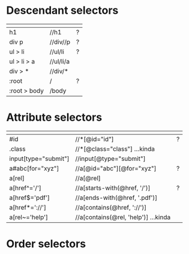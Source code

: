 <h1 id="Descendantselectors">Descendant selectors</h1>
<table>
<thead>
<tr>
<th></th>
<th></th>
<th></th>
</tr>
</thead>
<tbody>
<tr>
<td>h1</td>
<td>//h1</td>
<td>?</td>
</tr>
<tr>
<td>div p</td>
<td>//div//p</td>
<td>?</td>
</tr>
<tr>
<td>ul &gt; li</td>
<td>//ul/li</td>
<td>?</td>
</tr>
<tr>
<td>ul &gt; li &gt; a</td>
<td>//ul/li/a</td>
<td></td>
</tr>
<tr>
<td>div &gt; *</td>
<td>//div/*</td>
<td></td>
</tr>
<tr>
<td>:root</td>
<td>/</td>
<td>?</td>
</tr>
<tr>
<td>:root &gt; body</td>
<td>/body</td>
<td></td>
</tr>
</tbody>
</table>
<h1 id="Attributeselectors">Attribute selectors</h1>
<table>
<thead>
<tr>
<th></th>
<th></th>
<th></th>
</tr>
</thead>
<tbody>
<tr>
<td>#id</td>
<td>//*[@id="id"]</td>
<td>?</td>
</tr>
<tr>
<td>.class</td>
<td>//*[@class="class"] …kinda</td>
<td></td>
</tr>
<tr>
<td>input[type="submit"]</td>
<td>//input[@type="submit"]</td>
<td></td>
</tr>
<tr>
<td>a#abc[for="xyz"]</td>
<td>//a[@id="abc"][@for="xyz"]</td>
<td>?</td>
</tr>
<tr>
<td>a[rel]</td>
<td>//a[@rel]</td>
<td></td>
</tr>
<tr>
<td>a[href^='/']</td>
<td>//a[starts-with(@href, '/')]</td>
<td>?</td>
</tr>
<tr>
<td>a[href$='pdf']</td>
<td>//a[ends-with(@href, '.pdf')]</td>
<td></td>
</tr>
<tr>
<td>a[href*='://']</td>
<td>//a[contains(@href, '://')]</td>
<td></td>
</tr>
<tr>
<td>a[rel~='help']</td>
<td>//a[contains(@rel, 'help')] …kinda</td>
<td></td>
</tr>
</tbody>
</table>
<h1 id="Orderselectors">Order selectors</h1>
<table>
<thead>
<tr>
<th></th>
<th></th>
<th></th>
</tr>
</thead>
<tbody>
<tr>
<td>ul &gt; li:first-of-type</td>
<td>//ul/li[1]</td>
<td>?</td>
</tr>
<tr>
<td>ul &gt; li:nth-of-type(2)</td>
<td>//ul/li[2]</td>
<td></td>
</tr>
<tr>
<td>ul &gt; li:last-of-type</td>
<td>//ul/li[last()]</td>
<td></td>
</tr>
<tr>
<td>li#id:first-of-type</td>
<td>//li[1][@id="id"]</td>
<td>?</td>
</tr>
<tr>
<td>a:first-child</td>
<td>//*[1][name()="a"]</td>
<td></td>
</tr>
<tr>
<td>a:last-child</td>
<td>//*[last()][name()="a"]</td>
<td></td>
</tr>
</tbody>
</table>
<h1 id="Siblings">Siblings</h1>
<table>
<thead>
<tr>
<th></th>
<th></th>
<th></th>
</tr>
</thead>
<tbody>
<tr>
<td>h1 ~ ul</td>
<td>//h1/following-sibling::ul</td>
<td>?</td>
</tr>
<tr>
<td>h1 + ul</td>
<td>//h1/following-sibling::ul[1]</td>
<td></td>
</tr>
<tr>
<td>h1 ~ #id</td>
<td>//h1/following-sibling::[@id="id"]</td>
<td></td>
</tr>
</tbody>
</table>
<h1 id="jQuery">jQuery</h1>
<table>
<thead>
<tr>
<th></th>
<th></th>
<th></th>
</tr>
</thead>
<tbody>
<tr>
<td>$('ul &gt; li').parent()</td>
<td>//ul/li/..</td>
<td>?</td>
</tr>
<tr>
<td>$('li').closest('section')</td>
<td>//li/ancestor-or-self::section</td>
<td></td>
</tr>
<tr>
<td>$('a').attr('href')</td>
<td>//a/@href</td>
<td>?</td>
</tr>
<tr>
<td>$('span').text()</td>
<td>//span/text()</td>
<td></td>
</tr>
</tbody>
</table>
<h1 id="Otherthings">Other things</h1>
<table>
<thead>
<tr>
<th></th>
<th></th>
<th></th>
</tr>
</thead>
<tbody>
<tr>
<td>h1:not([id])</td>
<td>//h1[not(@id)]</td>
<td>?</td>
</tr>
<tr>
<td>Text match</td>
<td>//button[text()="Submit"]</td>
<td>?</td>
</tr>
<tr>
<td>Text match (substring)</td>
<td>//button[contains(text(),"Go")]</td>
<td></td>
</tr>
<tr>
<td>Arithmetic</td>
<td>//product[@price &gt; 2.50]</td>
<td></td>
</tr>
<tr>
<td>Has children</td>
<td>//ul[*]</td>
<td></td>
</tr>
<tr>
<td>Has children (specific)</td>
<td>//ul[li]</td>
<td></td>
</tr>
<tr>
<td>Or logic</td>
<td>//a[@name or @href]</td>
<td>?</td>
</tr>
<tr>
<td>Union (joins results)</td>
<td>//a</td>
<td>//div</td>
</tr>
</tbody>
</table>
<h1 id="Classcheck">Class check</h1>
<table>
<thead>
<tr>
<th></th>
</tr>
</thead>
<tbody>
<tr>
<td>//div[contains(concat(' ',normalize-space(@class),' '),' foobar ')]</td>
</tr>
</tbody>
</table>
<p>Xpath doesn’t have the “check if part of space-separated list” operator, so this is the workaround (source).</p>